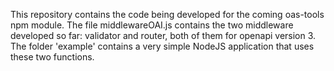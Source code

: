This repository contains the code being developed for the coming oas-tools npm module.
The file middlewareOAI.js contains the two middleware developed so far: validator and router, both of them for openapi version 3.
The folder 'example' contains a very simple NodeJS application that uses these two functions.
